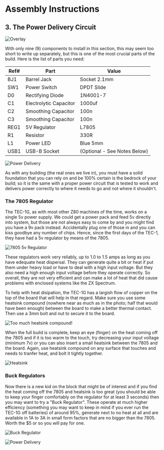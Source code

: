 # Assembly Instructions

## 3. The Power Delivery Circuit
![Overlay](./pictures/power_overlay.jpg)

With only nine (9) components to install in this section, this may seem too short to write up separately, but this is one of the most crucial parts of the build.
Here is the list of parts you need:

| Ref# | Part | Value |
|---|---|---|
| BJ1 | Barrel Jack | Socket 2.1mm|
|SW1 | Power Switch | DPDT Slide|
|D0 | Rectifying Diode | 1N4001-7|
|C1 | Electrolytic Capacitor | 1000uf|
|C2 | Smoothing Capacitor | 100n|
|C3 | Smoothing Capacitor | 100n|
|REG1 | 5V Regulator | L7805|
|R1 | Resistor | 330R|
|L1 | Power LED | Blue 5mm|
|USB1 | USB-B Socket | (Optional - See Notes Below)|

![Power Delivery](./pictures/power_delivery.jpg)

As with any building (the real ones we live in), you must have a solid foundation that you can rely on and be 100% certain is the bedrock of your build; so it is the same with a proper power circuit that is tested to work and delivers power correctly to where it needs to go and not where it shouldn't.

### The 7805 Regulator
The TEC-1G, as with most other Z80 machines of the time, works on a single 5v power supply. We could get a power pack and feed 5v directly into system, but those are not always easy to come by and you might find you have a 9v pack instead. Accidentally plug one of those in and you can kiss goodbye any number of chips. Hence, since the first days of the TEC-1, they have had a 5v regulator by means of the 7805.

![7805 5v Regulator](./pictures/7805.jpg)

These regulators work very reliably, up to 1.0 to 1.5 amps as long as you have edequate heat dispersal. They can generate quite a bit or heat if put them under heavy load or have to deal with a high input voltage. But they also need a high enough input voltage before they operate correctly. So overall, they are not very efficient and can make a lot of heat that did cause problems with enclosed systems like the ZX Spectrum.

To help with heat disipation, the TEC-1G has a largish flow of copper on the top of the board that will help in that regard. Make sure you use some heatsink compound (nowhere near as much as in the photo; half that would have been enough) between the board to make a better thermal contact. Then use a 3mm bolt and nut to secure it to the board.

![Too much heatsink compound!](./pictures/heatsink_compound.jpg)

When the full build is complete, keep an eye (finger) on the heat coming off the 7805 and if it is too warm to the touch, try decreasing your input voltage (minimum 7v) or you can also insert a small heatsink between the 7805 and the board. Again, use heatsink compound on any surface that touches and needs to tranfer heat, and bolt it tightly together.

![Heatsink](./pictures/heatsink.jpg)

### Buck Regulators
Now there is a new kid on the block that might be of interest and if you find the heat coming off the 7805 and heatsink is too great (you should be able to keep your finger comfortably on the regulator for at least 3 seconds) then you may want to try a "Buck Regulator". These operate at much higher efficiency (something you may want to keep in mind if you ever run the TEC-1G off batteries) of around 95%, generate next to no heat at all and are available in 1A to 3A in small form factors that are no bigger than the 7805. Worth the $5 or so you will pay for one.

![Buck Regulator](./pictures/buck_reg.jpg)

![Power Delivery](./pictures/power_delivery_complete.jpg)
